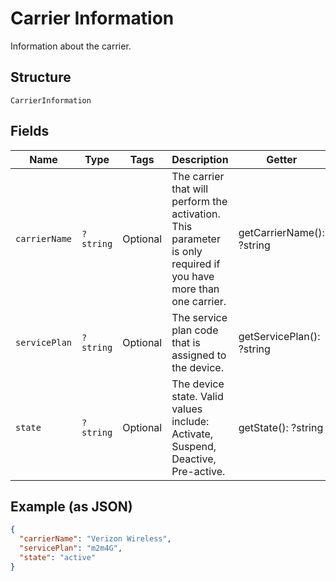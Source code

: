 
# Carrier Information

Information about the carrier.

## Structure

`CarrierInformation`

## Fields

| Name | Type | Tags | Description | Getter | Setter |
|  --- | --- | --- | --- | --- | --- |
| `carrierName` | `?string` | Optional | The carrier that will perform the activation. This parameter is only required if you have more than one carrier. | getCarrierName(): ?string | setCarrierName(?string carrierName): void |
| `servicePlan` | `?string` | Optional | The service plan code that is assigned to the device. | getServicePlan(): ?string | setServicePlan(?string servicePlan): void |
| `state` | `?string` | Optional | The device state. Valid values include: Activate, Suspend, Deactive, Pre-active. | getState(): ?string | setState(?string state): void |

## Example (as JSON)

```json
{
  "carrierName": "Verizon Wireless",
  "servicePlan": "m2m4G",
  "state": "active"
}
```

